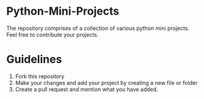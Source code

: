 # Python-Mini-Projects
The repository comprises of a collection of various python mini projects. Feel free to contribute your projects.

# Guidelines

1. Fork this repository 
2. Make your changes and add your project by creating a new file or folder
3. Create a pull request and mention what you have added.
